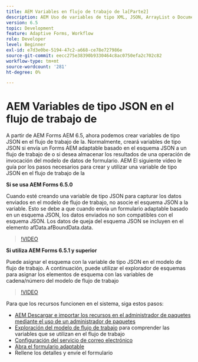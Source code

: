 ```yaml
---
title: AEM Variables en flujo de trabajo de la[Parte2]
description: AEM Uso de variables de tipo XML, JSON, ArrayList o Document en un flujo de trabajo de
version: 6.5
topic: Development
feature: Adaptive Forms, Workflow
role: Developer
level: Beginner
exl-id: e7d3e0be-5194-47c2-a668-ce78e727986e
source-git-commit: eecc275e38390b9330464c8ac0750efa2c702c82
workflow-type: tm+mt
source-wordcount: '281'
ht-degree: 0%

---
```


# AEM Variables de tipo JSON en el flujo de trabajo de

A partir de AEM Forms AEM 6.5, ahora podemos crear variables de tipo JSON en el flujo de trabajo de la. Normalmente, creará variables de tipo JSON si envía un Forms AEM adaptable basado en el esquema JSON a un flujo de trabajo de o si desea almacenar los resultados de una operación de invocación del modelo de datos de formulario. AEM El siguiente vídeo le guía por los pasos necesarios para crear y utilizar una variable de tipo JSON en el flujo de trabajo de la

**Si se usa AEM Forms 6.5.0**

Cuando esté creando una variable de tipo JSON para capturar los datos enviados en el modelo de flujo de trabajo, no asocie el esquema JSON a la variable. Esto se debe a que cuando envía un formulario adaptable basado en un esquema JSON, los datos enviados no son compatibles con el esquema JSON. Los datos de queja del esquema JSON se incluyen en el elemento afData.afBoundData.data.

>[!VIDEO](https://video.tv.adobe.com/v/26444?quality=12&learn=on)


**Si utiliza AEM Forms 6.5.1 y superior**

Puede asignar el esquema con la variable de tipo JSON en el modelo de flujo de trabajo. A continuación, puede utilizar el explorador de esquemas para asignar los elementos de esquema con las variables de cadena/número del modelo de flujo de trabajo

>[!VIDEO](https://video.tv.adobe.com/v/28097?quality=12&learn=on)

Para que los recursos funcionen en el sistema, siga estos pasos:

* [AEM Descargar e importar los recursos en el administrador de paquetes mediante el uso de un administrador de paquetes](assets/jsonandstringvariable.zip)
* [Exploración del modelo de flujo de trabajo](http://localhost:4502/editor.html/conf/global/settings/workflow/models/jsonvariable.html) para comprender las variables que se utilizan en el flujo de trabajo
* [Configuración del servicio de correo electrónico](https://helpx.adobe.com/experience-manager/6-5/sites/administering/using/notification.html#ConfiguringtheMailService)
* [Abra el formulario adaptable](http://localhost:4502/content/dam/formsanddocuments/afbasedonjson/jcr:content?wcmmode=disabled)
* Rellene los detalles y envíe el formulario

